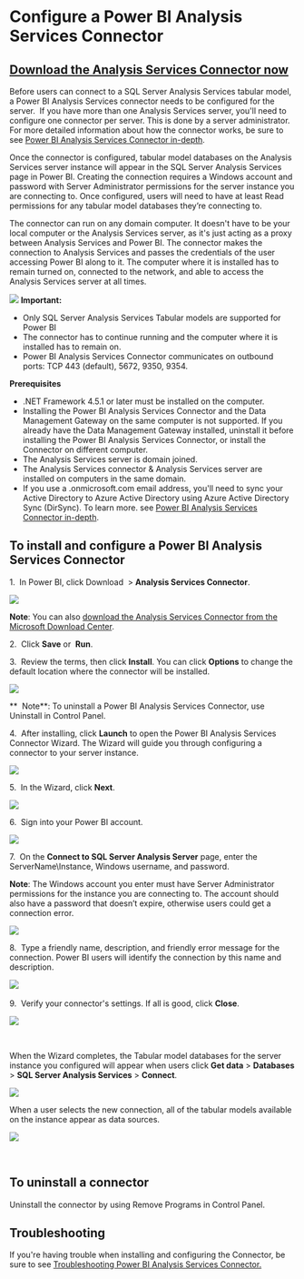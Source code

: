 ﻿<properties 
   pageTitle="Configure a Power BI Analysis Services Connector"
   description="Configure a Power BI Analysis Services Connector"
   services="powerbi" 
   documentationCenter="" 
   authors="guyinacube" 
   manager="mblythe" 
   editor=""
   tags=""/>
 
<tags
   ms.service="powerbi"
   ms.devlang="NA"
   ms.topic="article"
   ms.tgt_pltfrm="NA"
   ms.workload="powerbi"
   ms.date="09/28/2015"
   ms.author="asaxton"/>
# Configure a Power BI Analysis Services Connector


##  [**Download the Analysis Services Connector now**](http://www.microsoft.com/download/details.aspx?id=45333)

Before users can connect to a SQL Server Analysis Services tabular model, a Power BI Analysis Services connector needs to be configured for the server.  If you have more than one Analysis Services server, you'll need to configure one connector per server. This is done by a server administrator. For more detailed information about how the connector works, be sure to see [Power BI Analysis Services Connector in-depth](powerbi-admin-analysis-services-connector-indepth.md).

Once the connector is configured, tabular model databases on the Analysis Services server instance will appear in the SQL Server Analysis Services page in Power BI. Creating the connection requires a Windows account and password with Server Administrator permissions for the server instance you are connecting to. Once configured, users will need to have at least Read permissions for any tabular model databases they’re connecting to.

The connector can run on any domain computer. It doesn't have to be your local computer or the Analysis Services server, as it's just acting as a proxy between Analysis Services and Power BI. The connector makes the connection to Analysis Services and passes the credentials of the user accessing Power BI along to it. The computer where it is installed has to remain turned on, connected to the network, and able to access the Analysis Services server at all times.

[](http://www.microsoft.com/download/details.aspx?id=45333)

 ![](media/powerbi-analysis-services-connector/importantIcon.png) **Important:** 

-   Only SQL Server Analysis Services Tabular models are supported for Power BI
-   The connector has to continue running and the computer where it is installed has to remain on.
-   Power BI Analysis Services Connector communicates on outbound ports: TCP 443 (default), 5672, 9350, 9354.

**Prerequisites**

-   .NET Framework 4.5.1 or later must be installed on the computer.
-   Installing the Power BI Analysis Services Connector and the Data Management Gateway on the same computer is not supported. If you already have the Data Management Gateway installed, uninstall it before installing the Power BI Analysis Services Connector, or install the Connector on different computer.
-   The Analysis Services server is domain joined.
-   The Analysis Services connector & Analysis Services server are installed on computers in the same domain.
-   If you use a .onmicrosoft.com email address, you'll need to sync your Active Directory to Azure Active Directory using Azure Active Directory Sync (DirSync). To learn more. see [Power BI Analysis Services Connector in-depth](powerbi-admin-analysis-services-connector-indepth.md).

## To install and configure a Power BI Analysis Services Connector

1.  In Power BI, click Download  \> **Analysis Services Connector**.

![](media/powerbi-analysis-services-connector/ASConnector_Download.png)

 **Note**: You can also [download the Analysis Services Connector from the Microsoft Download Center](http://www.microsoft.com/download/details.aspx?id=45333).

 2.  Click **Save** or  **Run**.

3.  Review the terms, then click **Install**. You can click **Options** to change the default location where the connector will be installed.

![](media/powerbi-analysis-services-connector/ASConnector_Terms.png)

**  Note**: To uninstall a Power BI Analysis Services Connector, use Uninstall in Control Panel.

4.  After installing, click **Launch** to open the Power BI Analysis Services Connector Wizard. The Wizard will guide you through configuring a connector to your server instance.

![](media/powerbi-analysis-services-connector/ASConnector_Launch.png)

5.  In the Wizard, click **Next**.

 ![](media/powerbi-analysis-services-connector/ASConnector_Next.png)

6.  Sign into your Power BI account.

 ![](media/powerbi-analysis-services-connector/ASConnector_SignIn.png)

7.  On the **Connect to SQL Server Analysis Server** page, enter the ServerName\\Instance, Windows username, and password.

**Note**: The Windows account you enter must have Server Administrator permissions for the instance you are connecting to. The account should also have a password that doesn’t expire, otherwise users could get a connection error.

![](media/powerbi-analysis-services-connector/ASConnector_Connect.png)

8.  Type a friendly name, description, and friendly error message for the connection. Power BI users will identify the connection by this name and description.

![](media/powerbi-analysis-services-connector/ASConnector_FriendlyName.png) 

9.  Verify your connector's settings. If all is good, click **Close**.

![](media/powerbi-analysis-services-connector/ASConnector_SuccessClose.png)

 

When the Wizard completes, the Tabular model databases for the server instance you configured will appear when users click **Get data** \> **Databases** \> **SQL Server Analysis Services** \> **Connect**.

![](media/powerbi-analysis-services-connector/ConnectToAS_Server_3.png)

When a user selects the new connection, all of the tabular models available on the instance appear as data sources.

![](media/powerbi-analysis-services-connector/ConnectToAS_Models_4.png)

 

## To uninstall a connector

Uninstall the connector by using Remove Programs in Control Panel.

## Troubleshooting

If you're having trouble when installing and configuring the Connector, be sure to see [Troubleshooting Power BI Analysis Services Connector.](powerbi-admin-troubleshoot-analysis-service-connector.md)

